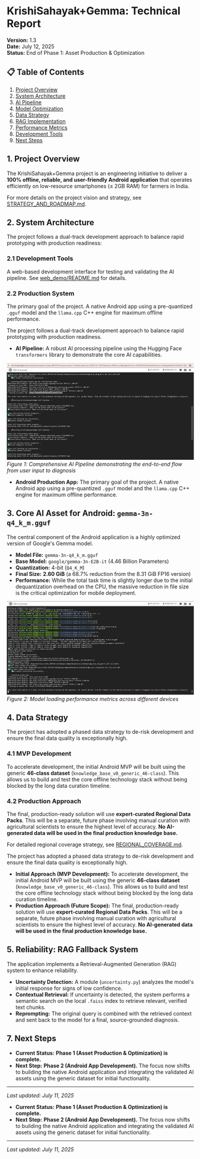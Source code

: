 # KrishiSahayak+Gemma: Technical Report

**Version:** 1.3  
**Date:** July 12, 2025  
**Status:** End of Phase 1: Asset Production & Optimization

## 📋 Table of Contents

1. [Project Overview](#project-overview)
2. [System Architecture](#system-architecture)
3. [AI Pipeline](#ai-pipeline)
4. [Model Optimization](#model-optimization)
5. [Data Strategy](#data-strategy)
6. [RAG Implementation](#rag-implementation)
7. [Performance Metrics](#performance-metrics)
8. [Development Tools](#development-tools)
9. [Next Steps](#next-steps)

## 1. Project Overview

The KrishiSahayak+Gemma project is an engineering initiative to deliver a **100% offline, reliable, and user-friendly Android application** that operates efficiently on low-resource smartphones (≤ 2GB RAM) for farmers in India.

For more details on the project vision and strategy, see [STRATEGY_AND_ROADMAP.md](STRATEGY_AND_ROADMAP.md).

## 2. System Architecture

The project follows a dual-track development approach to balance rapid prototyping with production readiness:

### 2.1 Development Tools

A web-based development interface for testing and validating the AI pipeline. See [web_demo/README.md](../web_demo/README.md) for details.

### 2.2 Production System

The primary goal of the project. A native Android app using a pre-quantized `.gguf` model and the `llama.cpp` C++ engine for maximum offline performance.

The project follows a dual-track development approach to balance rapid prototyping with production readiness.

* **AI Pipeline:** A robust AI processing pipeline using the Hugging Face `transformers` library to demonstrate the core AI capabilities.

![AI Pipeline in Action](images/krishisayak+Gemma_AI%20pipeline%20in%20action.png)
*Figure 1: Comprehensive AI Pipeline demonstrating the end-to-end flow from user input to diagnosis*

* **Android Production App:** The primary goal of the project. A native Android app using a pre-quantized `.gguf` model and the `llama.cpp` C++ engine for maximum offline performance.

## 3. Core AI Asset for Android: `gemma-3n-q4_k_m.gguf`

The central component of the Android application is a highly optimized version of Google's Gemma model.

* **Model File:** `gemma-3n-q4_k_m.gguf`
* **Base Model:** `google/gemma-3n-E2B-it` (4.46 Billion Parameters)
* **Quantization:** 4-bit (`Q4_K_M`)
* **Final Size:** **2.60 GiB** (a 68.7% reduction from the 8.31 GiB FP16 version)
* **Performance:** While the total task time is slightly longer due to the initial dequantization overhead on the CPU, the massive reduction in file size is the critical optimization for mobile deployment.

![Model Loading Performance](images/model_loading.png)
*Figure 2: Model loading performance metrics across different devices*

## 4. Data Strategy

The project has adopted a phased data strategy to de-risk development and ensure the final data quality is exceptionally high.

### 4.1 MVP Development

To accelerate development, the initial Android MVP will be built using the generic **46-class dataset** (`knowledge_base_v0_generic_46-class`). This allows us to build and test the core offline technology stack without being blocked by the long data curation timeline.

### 4.2 Production Approach

The final, production-ready solution will use **expert-curated Regional Data Packs**. This will be a separate, future phase involving manual curation with agricultural scientists to ensure the highest level of accuracy. **No AI-generated data will be used in the final production knowledge base.**

For detailed regional coverage strategy, see [REGIONAL_COVERAGE.md](REGIONAL_COVERAGE.md).

The project has adopted a phased data strategy to de-risk development and ensure the final data quality is exceptionally high.

* **Initial Approach (MVP Development):** To accelerate development, the initial Android MVP will be built using the generic **46-class dataset** (`knowledge_base_v0_generic_46-class`). This allows us to build and test the core offline technology stack without being blocked by the long data curation timeline.
* **Production Approach (Future Scope):** The final, production-ready solution will use **expert-curated Regional Data Packs**. This will be a separate, future phase involving manual curation with agricultural scientists to ensure the highest level of accuracy. **No AI-generated data will be used in the final production knowledge base.**

## 5. Reliability: RAG Fallback System

The application implements a Retrieval-Augmented Generation (RAG) system to enhance reliability.

* **Uncertainty Detection:** A module (`uncertainty.py`) analyzes the model's initial response for signs of low confidence.
* **Contextual Retrieval:** If uncertainty is detected, the system performs a semantic search on the local `.faiss` index to retrieve relevant, verified text chunks.
* **Reprompting:** The original query is combined with the retrieved context and sent back to the model for a final, source-grounded diagnosis.

## 7. Next Steps

* **Current Status:** **Phase 1 (Asset Production & Optimization) is complete.**
* **Next Step:** **Phase 2 (Android App Development).** The focus now shifts to building the native Android application and integrating the validated AI assets using the generic dataset for initial functionality.

---
*Last updated: July 11, 2025*

* **Current Status:** **Phase 1 (Asset Production & Optimization) is complete.**
* **Next Step:** **Phase 2 (Android App Development).** The focus now shifts to building the native Android application and integrating the validated AI assets using the generic dataset for initial functionality.

---
*Last updated: July 11, 2025*